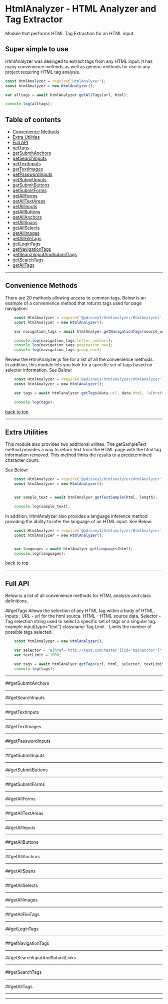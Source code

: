 # HtmlAnalyzer - HTML Analyzer and Tag Extractor
Module that performs HTML Tag Extraction for an HTML input.  

## Super simple to use

HtmlAnalyzer was desinged to extract tags from any HTML input.  It has many convenience methods as well as generic methods for use in any project requiring HTML tag analysis.

```js
const HtmlAnalyzer = require('HtmlAnalyzer');
const htmlAnalyzer = new HtmlAnalyzer();

var alltags = await htmlAnalyzer.getAllTags(url, html);

console.log(alltags);
```


## Table of contents

- [Convenience Methods](#convenience--methods)
- [Extra Utilities](#extra--utilities)
- [Full API](#api)
- [getTags](#gettags)
- [getSubmitAnchors](#getSubmitAnchors)
- [getSearchInputs](#getSearchInputs)
- [getTextInputs](#getTextInputs)
- [getTextImages](#getTextImages)
- [getPasswordInputs](#getPasswordInputs)
- [getSubmitInputs](#getSubmitInputs)
- [getSubmitButtons](#getSubmitButtons)
- [getSubmitForms](#getSubmitForms)
- [getAllForms](#getAllForms)
- [getAllTextAreas](#getAllTextAreas)
- [getAllInputs](#getAllInputs)
- [getAllButtons](#getAllButtons)
- [getAllAnchors](#getAllAnchors)
- [getAllSpans](#getAllSpans)
- [getAllSelects](#getAllSelects)
- [getAllImages](#getAllImages)
- [getAllFileTags](#getAllFileTags)
- [getLoginTags](#getLoginTags)
- [getNavigationTags](#getNavigationTags)
- [getSearchInputAndSubmitTags](#getSearchInputAndSubmitTags)
- [getSearchTags](#getSearchTags)
- [getAllTags](#getAllTags)

---
## Convenience Methods

There are 20 methods allowing access to common tags.  Below is an example of a convenience method that returns tags used for page navigation:

```js
    const HtmlAnalyzer = require('@pdisney1/htmlanalyzer/HtmlAnalyzer');
    const htmlAnalyzer = new HtmlAnalyzer();

    var navigation_tags = await htmlAnalyer.getNavigationTags(source_url, html);

    console.log(navigation_tags.letter_anchors);
    console.log(navigation_tags.pagination_nav);
    console.log(navigation_tags.group_nav);
```

Review the HtmlAnalyzer.js file for a list of all the convenience methods.  
In addition, this module lets you look for a specific set of tags based on selector information.  See Below:

```js
    const HtmlAnalyzer = require('@pdisney1/htmlanalyzer/HtmlAnalyzer');
    const htmlAnalyzer = new HtmlAnalyzer();

    var tags = await htmlanalyzer.getTags(data.url, data.html, 'a[href="http://test.com/product-pills-reviews.html"]');

    console.log(tags);

```

[back to top](#table-of-contents)


---


## Extra Utilities

This module also provides two additional utilites.  The getSampleText method provides a way to return text from the HTML page with the html tag information removed.  This method limits the results to a predetermined character count.

See Below:
```js
    const HtmlAnalyzer = require('@pdisney1/htmlanalyzer/HtmlAnalyzer');
    const htmlAnalyzer = new HtmlAnalyzer();


    var sample_text = await htmlAnalyer.getTextSample(html, length);

    console.log(sample_text);

```

In addition, HtmlAnalyzer also provides a language inference method providing the ability to infer the language of an HTML input.  See Below:

```js
    const HtmlAnalyzer = require('@pdisney1/htmlanalyzer/HtmlAnalyzer');
    const htmlAnalyzer = new HtmlAnalyzer();


    var languages = await htmlAnalyer.getLanguages(html); 
    console.log(languages);
```


[back to top](#table-of-contents)


---

## Full API

Below is a list of all convenience methods for HTML analysis and class definitions.

##getTags
Allows the selection of any HTML tag within a body of HTML.  
    Inputs :
        URL - url for the html source.
        HTML - HTML source data.
        Selector - Tag selection string used to select a specific set of tags or a singular tag. example input[type="text"].classname
        Tag Limit - Limits the number of possible tags selected.

```js
    const htmlAnalyzer = new HtmlAnalyzer();

    var selector = "a[href='http://test.com/tester'][id='mainanchor']";
    var textLimit = 1000;

    var tags = await htmlAnalyer.getTags(url, html, selector, textLimit); 
    console.log(tags);
```
 
---


##getSubmitAnchors

---

##getSearchInputs

---

##getTextInputs

---
    
##getTextImages

---

##getPasswordInputs

---

##getSubmitInputs

---

##getSubmitButtons

---

##getSubmitForms

---

##getAllForms

---

##getAllTextAreas

---

##getAllInputs

---

##getAllButtons

---

##getAllAnchors

---

##getAllSpans

---

##getAllSelects

---

##getAllImages

---


##getAllFileTags

---

##getLoginTags

---

##getNavigationTags

---



##getSearchInputAndSubmitLinks

---

##getSearchTags

---


##getAllTags

---




---



